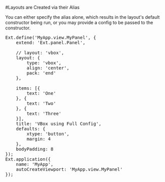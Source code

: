 #Layouts are Created via their Alias

You can either specify the alias alone, which results in the layout's 
default constructor being run, or you may provide a config to be passed 
to the constructor.

<pre class="runnable 340">
Ext.define('MyApp.view.MyPanel', {
    extend: 'Ext.panel.Panel',

    // layout: 'vbox',
    layout: {
        type: 'vbox',
        align: 'center',
        pack: 'end'
    },

    items: [{
        text: 'One'
    }, {
        text: 'Two'
    }, {
        text: 'Three'
    }],
    title: 'VBox using Full Config',
    defaults: {
        xtype: 'button',
        margin: 4
    },
    bodyPadding: 8
});
Ext.application({
    name: 'MyApp',
    autoCreateViewport: 'MyApp.view.MyPanel'
});
</pre>